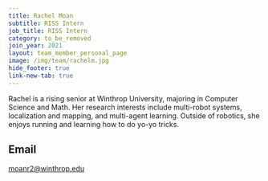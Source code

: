 ```yaml
---
title: Rachel Moan
subtitle: RISS Intern
job_title: RISS Intern
category: to_be_removed
join_year: 2021
layout: team_member_personal_page
image: /img/team/rachelm.jpg
hide_footer: true
link-new-tab: true
---
```


Rachel is a rising senior at Winthrop University, majoring in Computer Science and Math. Her research interests include multi-robot systems, localization and mapping, and multi-agent learning. Outside of robotics, she enjoys running and learning how to do yo-yo tricks. 


## Email
moanr2@winthrop.edu